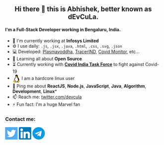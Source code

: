 <div align="center">
  <p>
    
   ## Hi there 👋 this is Abhishek, better known as dEvCuLa.
   
  </p>
</div>

#### I'm a Full-Stack Developer working in Bengaluru, India.

- 🏢 I'm currently working at **Infosys Limited**
- ⚙️ I use daily: `.js`, `.jsx`, `.java`, `.html`, `.css`, `.svg`, `.json`
- 💻 Developed: [Plasmayoddha](https://www.plasmayoddha.in), [TracerIND](https://tracerind.covidindiataskforce.org), [Covid Monitor](https://devcula.github.io/corona-monitor), etc…
- 🌱 Learning all about **Open Source**
- ⏳ Currently working with **[Covid India Task Force](https://www.covidindiataskforce.org)** to fight against Covid-19
- [<img src="https://raw.githubusercontent.com/devcula/devcula/master/socials/linux.svg" height="30em" align="center" alt="Linux Logo" title="Linux Logo"/>](https://www.linux.org/) I am a hardcore linux user
- 💬 Ping me about **ReactJS**, **Node.js**, **JavaScript**, **Java**, **Algorithm**, **Development**, **Linux***
- 📫 Reach me: [twitter.com/devcula](https://twitter.com/devcula)
- ⚡️ Fun fact: I'm a huge Marvel fan

### Contact me:
<a href="https://twitter.com/dEvCuLa" target="blank"><img align="center" src="https://raw.githubusercontent.com/devcula/devcula/master/socials/twitter.svg" alt="My Twitter profile" height="40" width="40" /></a>
     <a href="https://www.linkedin.com/in/devcula/" target="blank"><img align="center" src="https://raw.githubusercontent.com/devcula/devcula/master/socials/linkedin.svg" alt="My Linkedin profile" height="40" width="40" /></a>
     <a href="https://t.me/dEvCuLa" target="blank"><img align="center" src="https://raw.githubusercontent.com/devcula/devcula/master/socials/telegram.svg" alt="Telegram link" height="40" width="40" /></a>
